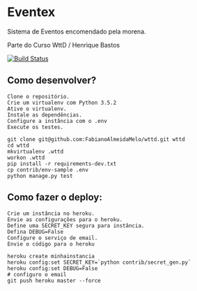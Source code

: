 # Eventex

Sistema de Eventos encomendado pela morena.

Parte do Curso WttD / Henrique Bastos

[![Build Status](https://travis-ci.org/FabianoAlmeidaMelo/wttd.svg?branch=master)](https://travis-ci.org/FabianoAlmeidaMelo/wttd)


## Como desenvolver?

```
Clone o repositório.
Crie um virtualenv com Python 3.5.2
Ative o virtualenv.
Instale as dependências.
Configure a instância com o .env
Execute os testes.
```

```console
git clone git@github.com:FabianoAlmeidaMelo/wttd.git wttd
cd wttd
mkvirtualenv .wttd
workon .wttd
pip install -r requirements-dev.txt
cp contrib/env-sample .env
python manage.py test
```

## Como fazer o deploy:

```
Crie um instância no heroku.
Envie as configurações para o heroku.
Define uma SECRET_KEY segura para instância.
Defina DEBUG=False
Configure o serviço de email.
Envie o código para o heroku
```

```console
heroku create minhainstancia
heroku config:set SECRET_KEY=`python contrib/secret_gen.py`
heroku config:set DEBUG=False
# configuro o email
git push heroku master --force
```
